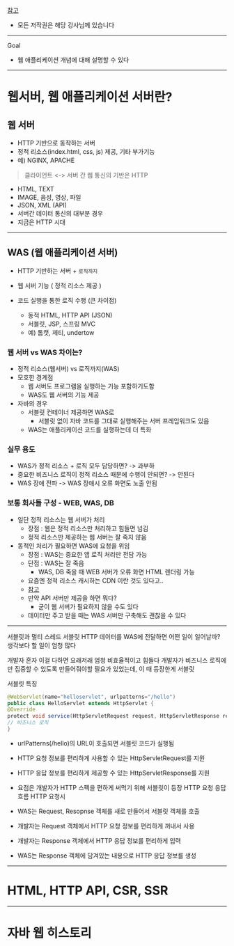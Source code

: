 [참고](https://www.inflearn.com/course/%EC%8A%A4%ED%94%84%EB%A7%81-mvc-1/dashboard)
- 모든 저작권은 해당 강사님께 있습니다

---

Goal

- 웹 애플리케이션 개념에 대해 설명할 수 있다


---


# 웹서버, 웹 애플리케이션 서버란?



## 웹 서버

- HTTP 기반으로 동작하는 서버
- 정적 리소스(index.html, css, js) 제공, 기타 부가기능
- 예) NGINX, APACHE

>클라이언트 <-> 서버 간 웹 통신의 기반은 HTTP
- HTML, TEXT
- IMAGE, 음성, 영상, 파일
- JSON, XML (API)
- 서버간 데이터 통신의 대부분 경우
- 지금은 HTTP 시대

---

## WAS (웹 애플리케이션 서버)

- HTTP 기반하는 서버 + `로직까지`

- 웹 서버 기능 ( 정적 리소스 제공 )
- 코드 실행을 통한 로직 수행 (큰 차이점)
    - 동적 HTML, HTTP API (JSON)
    - 서블릿,  JSP, 스프링 MVC
    - 예) 톰캣, 제티, undertow
### 웹 서버 vs WAS 차이는?
- 정적 리소스(웹서버) vs 로직까지(WAS)
- 모호한 경계점
    - 웹 서버도 프로그램을 실행하는 기능 포함하기도함
    - WAS도 웹 서버의 기능 제공
- 자바의 경우
    - 서블릿 컨테이너 제공하면 WAS로
        - 서블릿 없이 자바 코드를 그대로 실행해주는 서버 프레임워크도 있음
    - WAS는 애플리케이션 코드를 실행하는데 더 특화

### 실무 용도
- WAS가 정적 리소스 + 로직 모두 담당하면? -> 과부하
- 중요한 비즈니스 로직이 정적 리소스 때문에 수행이 안되면? -> 안된다
- WAS 장애 전파 -> WAS 장애시 오류 화면도 노출 안됨

### 보통 회사들 구성 - WEB, WAS, DB
- 일단 정적 리소스는 웹 서버가 처리
    - 장점 : 웹은 정적 리소스만 처리하고 힘들면 넘김
    - 정적 리소스만 제공하는 웹 서버는 잘 죽지 않음
- 동적인 처리가 필요하면 WAS에 요청을 위임
    - 장점 : WAS는 중요한 앱 로직 처리만 전담 가능
    - 단점 : WAS는 잘 죽음
        - WAS, DB 죽을 때  WEB 서버가 오류 화면 HTML 렌더링 가능
    - 요즘엔 정적 리소스 캐시하는 CDN 이란 것도 있다고..
    - [참고](https://velog.io/@heka1024/CDN%EA%B3%BC-%EC%BA%90%EC%8B%9C-%EC%84%A4%EC%A0%95%EC%9C%BC%EB%A1%9C-%EC%A0%95%EC%A0%81%ED%8C%8C%EC%9D%BC%EC%9D%84-%EB%B9%A0%EB%A5%B4%EA%B2%8C)
    - 만약 API 서버만 제공을 하면 뭐다?
        - 굳이 웹 서버가 필요하지 않을 수도 있다
    - 데이터만 주고 받을 때는 WAS 서버만 구축해도 괜찮을 수 있다





---

서블릿과 멀티 스레드
서블릿
HTTP 데이터를 WAS에 전달하면 어떤 일이 일어날까?
생각보다 할 일이 엄청 많다

개발자 혼자 이걸 다하면 요래저래 엄청 비효율적이고 힘들다
개발자가 비즈니스 로직에만 집중할 수 있도록 만들어줘야할 필요가 있었는데, 이 때 등장한게 서블릿

서블릿 특징

```java
@WebServlet(name="helloservlet", urlpatterns="/hello")
public class HelloServlet extends HttpServlet {
@Override
protect void service(HttpServletRequest request, HttpServletResponse response) {
// 비즈니스 로직
}
```

- urlPatterns(/hello)의 URL이 호출되면 서블릿 코드가 실행됨
- HTTP 요청 정보를 편리하게 사용할 수 있는 HttpServletRequest를 지원
- HTTP 응답 정보를 편리하게 제공할 수 있는 HttpServletResponse를 지원
- 요점은 개발자가 HTTP 스펙을 편하게 써먹기 위해 서블릿이 등장
HTTP 요청 응답 흐름
HTTP 요청시

- WAS는 Request, Resopnse 객체를 새로 만들어서 서블릿 객체를 호출
- 개발자는 Request 객체에서 HTTP 요청 정보를 편리하게 꺼내서 사용
- 개발자는 Response 객체에서 HTTP 응답 정보를 편리하게 입력
- WAS는 Response 객체에 담겨있는 내용으로 HTTP 응답 정보를 생성

---

# HTML, HTTP API, CSR, SSR

---

# 자바 웹 히스토리

